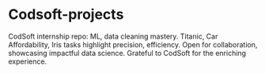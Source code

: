 # Codsoft-projects
CodSoft internship repo: ML, data cleaning mastery. Titanic, Car Affordability, Iris tasks highlight precision, efficiency. Open for collaboration, showcasing impactful data science. Grateful to CodSoft for the enriching experience.
